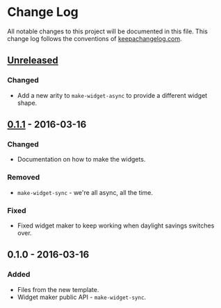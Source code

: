 # Change Log
All notable changes to this project will be documented in this file. This change log follows the conventions of [keepachangelog.com](http://keepachangelog.com/).

## [Unreleased][unreleased]
### Changed
- Add a new arity to `make-widget-async` to provide a different widget shape.

## [0.1.1] - 2016-03-16
### Changed
- Documentation on how to make the widgets.

### Removed
- `make-widget-sync` - we're all async, all the time.

### Fixed
- Fixed widget maker to keep working when daylight savings switches over.

## 0.1.0 - 2016-03-16
### Added
- Files from the new template.
- Widget maker public API - `make-widget-sync`.

[unreleased]: https://github.com/your-name/clj-knn/compare/0.1.1...HEAD
[0.1.1]: https://github.com/your-name/clj-knn/compare/0.1.0...0.1.1

